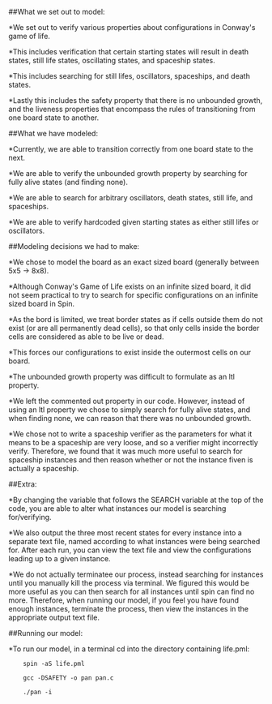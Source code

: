 ##What we set out to model:

*We set out to verify various properties about configurations in Conway's game of life.

*This includes verification that certain starting states will result in death states, still life states, oscillating states, and spaceship states.

*This includes searching for still lifes, oscillators, spaceships, and death states.

*Lastly this includes the safety property that there is no unbounded growth, and the liveness properties that encompass the rules of transitioning from one board state to another.


##What we have modeled:

*Currently, we are able to transition correctly from one board state to the next.

*We are able to verify the unbounded growth property by searching for fully alive states (and finding none).

*We are able to search for arbitrary oscillators, death states, still life, and spaceships.

*We are able to verify hardcoded given starting states as either still lifes or oscillators.


##Modeling decisions we had to make:

*We chose to model the board as an exact sized board (generally between 5x5 -> 8x8).

*Although Conway's Game of Life exists on an infinite sized board, it did not seem practical to try to search for specific configurations on an infinite sized board in Spin.

*As the bord is limited, we treat border states as if cells outside them do not exist (or are all permanently dead cells), so that only cells inside the border cells are considered  as able to be live or dead.
		
*This forces our configurations to exist inside the outermost cells on our board.

*The unbounded growth property was difficult to formulate as an ltl property.
		
*We left the commented out property in our code. However, instead of using an ltl property we chose to simply search for fully alive states, and when finding none, we can reason that there was no unbounded growth.

*We chose not to write a spaceship verifier as the parameters for what it means to be a spaceship are very loose, and so a verifier might incorrectly verify. Therefore, we found that it was much more useful to search for spaceship instances and then reason whether or not the instance fiven is actually a spaceship.


##Extra:

*By changing the variable that follows the SEARCH variable at the top of the code, you are able to alter what instances our model is searching for/verifying.

*We also output the three most recent states for every instance into a separate text file, named according to what instances were being searched for. After each run, you can view the text file and view the configurations leading up to a given instance.

*We do not actually terminatee our process, instead searching for instances until you manually kill the process via terminal. We figured this would be more useful as you can then search for all instances until spin can find no more. Therefore, when running our model, if you feel you have found enough instances, terminate the process, then view the instances in the appropriate output text file.


##Running our model:

*To run our model, in a terminal cd into the directory containing life.pml:

		spin -aS life.pml

		gcc -DSAFETY -o pan pan.c

		./pan -i	

  

